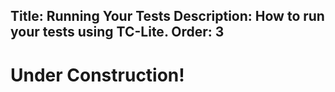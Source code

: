 Title: Running Your Tests
Description: How to run your tests using TC-Lite.
Order: 3
---

# Under Construction!
